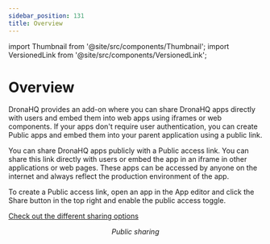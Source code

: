 ```yaml
---
sidebar_position: 131
title: Overview
---
```


import Thumbnail from '@site/src/components/Thumbnail';
import VersionedLink from '@site/src/components/VersionedLink';

# Overview

DronaHQ provides an add-on where you can share DronaHQ apps directly with users and embed them into web apps using iframes or web components. If your apps don't require user authentication, you can create Public apps and embed them into your parent application using a public link.

You can share DronaHQ apps publicly with a Public access link. You can share this link directly with users or embed the app in an iframe in other applications or web pages. These apps can be accessed by anyone on the internet and always reflect the production environment of the app.

To create a Public access link, open an app in the App editor and click the Share button in the top right and enable the public access toggle.

[Check out the different sharing options](../public_and_embed_sharing_options)

<figure>
  <Thumbnail src="/img/public-embed/share-public.png" alt="Public sharing" width='100%'/>
  <figcaption align = "center"><i>Public sharing</i></figcaption>
</figure>


